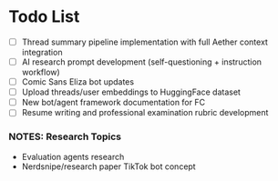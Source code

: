 # Todo List

- [ ] Thread summary pipeline implementation with full Aether context integration
- [ ] AI research prompt development (self-questioning + instruction workflow)
- [ ] Comic Sans Eliza bot updates
- [ ] Upload threads/user embeddings to HuggingFace dataset
- [ ] New bot/agent framework documentation for FC
- [ ] Resume writing and professional examination rubric development

### NOTES: Research Topics
- Evaluation agents research
- Nerdsnipe/research paper TikTok bot concept
